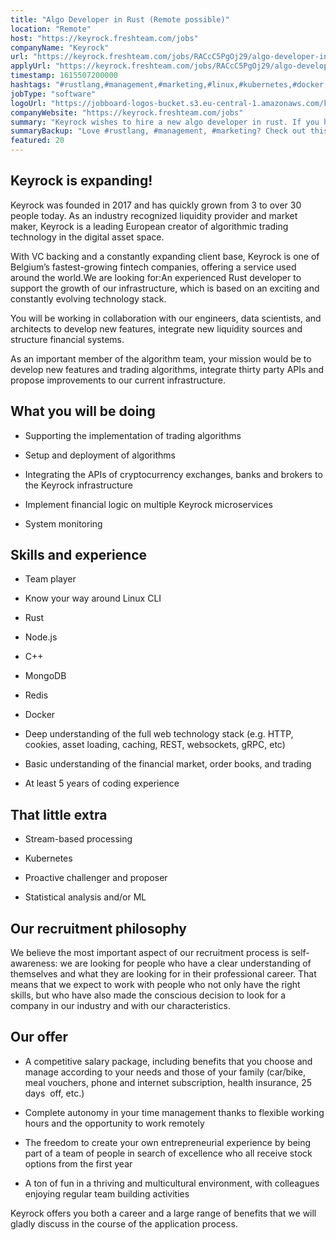 ```yaml
---
title: "Algo Developer in Rust (Remote possible)"
location: "Remote"
host: "https://keyrock.freshteam.com/jobs"
companyName: "Keyrock"
url: "https://keyrock.freshteam.com/jobs/RACcC5PgOj29/algo-developer-in-rust-remote-possible"
applyUrl: "https://keyrock.freshteam.com/jobs/RACcC5PgOj29/algo-developer-in-rust-remote-possible#applicant-form"
timestamp: 1615507200000
hashtags: "#rustlang,#management,#marketing,#linux,#kubernetes,#docker,#redis,#mongodb,#finance,#analysis"
jobType: "software"
logoUrl: "https://jobboard-logos-bucket.s3.eu-central-1.amazonaws.com/keyrock"
companyWebsite: "https://keyrock.freshteam.com/jobs"
summary: "Keyrock wishes to hire a new algo developer in rust. If you have 5 years of coding experience, consider applying."
summaryBackup: "Love #rustlang, #management, #marketing? Check out this job post!"
featured: 20
---
```


## Keyrock is expanding!

Keyrock was founded in 2017 and has quickly grown from 3 to over 30 people today. As an industry recognized liquidity provider and market maker, Keyrock is a leading European creator of algorithmic trading technology in the digital asset space.

With VC backing and a constantly expanding client base, Keyrock is one of Belgium’s fastest-growing fintech companies, offering a service used around the world.We are looking for:An experienced Rust developer to support the growth of our infrastructure, which is based on an exciting and constantly evolving technology stack.

You will be working in collaboration with our engineers, data scientists, and architects to develop new features, integrate new liquidity sources and structure financial systems.

As an important member of the algorithm team, your mission would be to develop new features and trading algorithms, integrate thirty party APIs and propose improvements to our current infrastructure.

## What you will be doing

*   Supporting the implementation of trading algorithms
    
*   Setup and deployment of algorithms
    
*   Integrating the APIs of cryptocurrency exchanges, banks and brokers to the Keyrock infrastructure
    
*   Implement financial logic on multiple Keyrock microservices
    
*   System monitoring
    

## Skills and experience

*   Team player
    
*   Know your way around Linux CLI
    
*   Rust
    
*   Node.js
    
*   C++
    
*   MongoDB
    
*   Redis
    
*   Docker
    
*   Deep understanding of the full web technology stack (e.g. HTTP, cookies, asset loading, caching, REST, websockets, gRPC, etc)  
    
*   Basic understanding of the financial market, order books, and trading
    
*   At least 5 years of coding experience
    

## That little extra

*   Stream-based processing
    
*   Kubernetes
    
*   Proactive challenger and proposer
    
*   Statistical analysis and/or ML
    

## Our recruitment philosophy

We believe the most important aspect of our recruitment process is self-awareness: we are looking for people who have a clear understanding of themselves and what they are looking for in their professional career. That means that we expect to work with people who not only have the right skills, but who have also made the conscious decision to look for a company in our industry and with our characteristics.

## Our offer

*   A competitive salary package, including benefits that you choose and manage according to your needs and those of your family (car/bike, meal vouchers, phone and internet subscription, health insurance, 25 days  off, etc.) 
    
*   Complete autonomy in your time management thanks to flexible working hours and the opportunity to work remotely 
    
*   The freedom to create your own entrepreneurial experience by being part of a team of people in search of excellence who all receive stock options from the first year
    
*   A ton of fun in a thriving and multicultural environment, with colleagues enjoying regular team building activities 
    

Keyrock offers you both a career and a large range of benefits that we will gladly discuss in the course of the application process.
